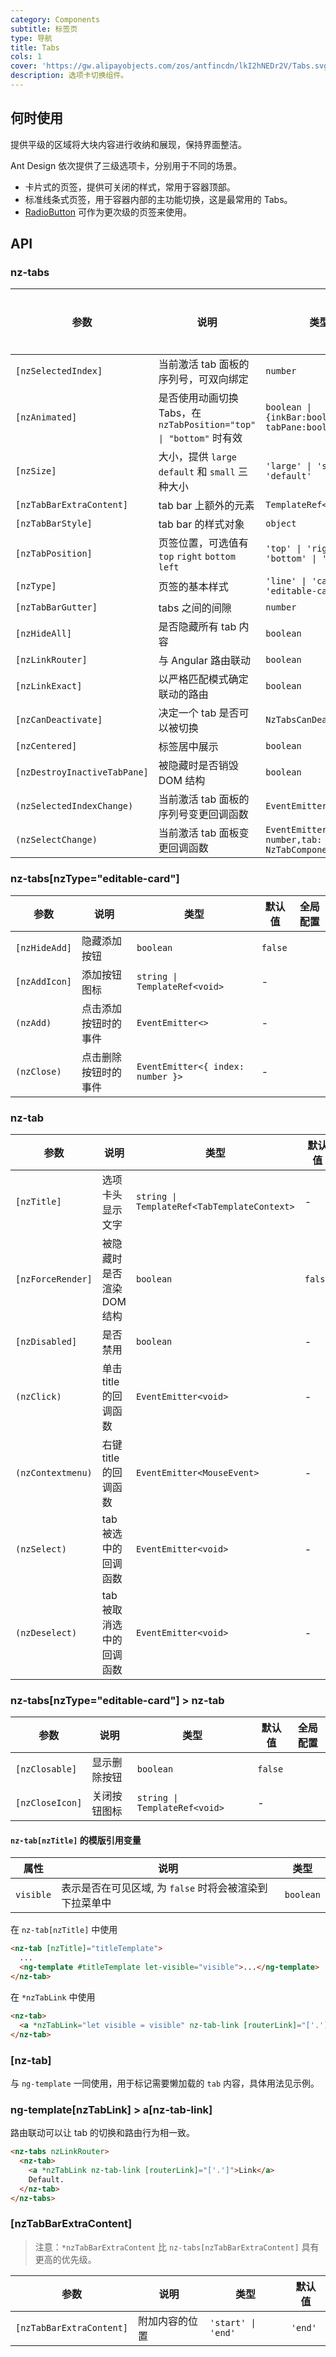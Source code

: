 ```yaml
---
category: Components
subtitle: 标签页
type: 导航
title: Tabs
cols: 1
cover: 'https://gw.alipayobjects.com/zos/antfincdn/lkI2hNEDr2V/Tabs.svg'
description: 选项卡切换组件。
---
```



## 何时使用

提供平级的区域将大块内容进行收纳和展现，保持界面整洁。

Ant Design 依次提供了三级选项卡，分别用于不同的场景。

- 卡片式的页签，提供可关闭的样式，常用于容器顶部。
- 标准线条式页签，用于容器内部的主功能切换，这是最常用的 Tabs。
- [RadioButton](/components/radio/zh/#components-radio-demo-radiobutton) 可作为更次级的页签来使用。


## API

### nz-tabs

| 参数                           | 说明                                                    | 类型                                                  | 默认值                                | 全局配置 |
|------------------------------|-------------------------------------------------------|-----------------------------------------------------|------------------------------------|------|
| `[nzSelectedIndex]`          | 当前激活 tab 面板的 序列号，可双向绑定                                | `number`                                            | -                                  |
| `[nzAnimated]`               | 是否使用动画切换 Tabs，在 `nzTabPosition="top" \| "bottom"` 时有效 | `boolean \| {inkBar:boolean, tabPane:boolean}`      | `true`, 当 `type="card"` 时为 `false` | ✅    |
| `[nzSize]`                   | 大小，提供 `large` `default` 和 `small` 三种大小                | `'large' \| 'small' \| 'default'`                   | `'default'`                        | ✅    |
| `[nzTabBarExtraContent]`     | tab bar 上额外的元素                                        | `TemplateRef<void>`                                 | -                                  |
| `[nzTabBarStyle]`            | tab bar 的样式对象                                         | `object`                                            | -                                  |
| `[nzTabPosition]`            | 页签位置，可选值有 `top` `right` `bottom` `left`               | `'top' \| 'right' \| 'bottom' \| 'left'`            | `'top'`                            |      |
| `[nzType]`                   | 页签的基本样式                                               | `'line' \| 'card' \| 'editable-card'`               | `'line'`                           | ✅    |
| `[nzTabBarGutter]`           | tabs 之间的间隙                                            | `number`                                            | -                                  | ✅    |
| `[nzHideAll]`                | 是否隐藏所有 tab 内容                                         | `boolean`                                           | `false`                            |
| `[nzLinkRouter]`             | 与 Angular 路由联动                                        | `boolean`                                           | `false`                            |      |
| `[nzLinkExact]`              | 以严格匹配模式确定联动的路由                                        | `boolean`                                           | `true`                             |
| `[nzCanDeactivate]`          | 决定一个 tab 是否可以被切换                                      | `NzTabsCanDeactivateFn`                             | -                                  |
| `[nzCentered]`               | 标签居中展示                                                | `boolean`                                           | `false`                            |
| `[nzDestroyInactiveTabPane]` | 被隐藏时是否销毁 DOM 结构                                       | `boolean`                                           | `false`                            |
| `(nzSelectedIndexChange)`    | 当前激活 tab 面板的 序列号变更回调函数                                | `EventEmitter<number>`                              | -                                  |
| `(nzSelectChange)`           | 当前激活 tab 面板变更回调函数                                     | `EventEmitter<{index: number,tab: NzTabComponent}>` | -                                  |

### nz-tabs[nzType="editable-card"]

| 参数            | 说明         | 类型                                | 默认值     | 全局配置 |
|---------------|------------|-----------------------------------|---------|------|
| `[nzHideAdd]` | 隐藏添加按钮     | `boolean`                         | `false` |
| `[nzAddIcon]` | 添加按钮图标     | `string \| TemplateRef<void>`     | -       |
| `(nzAdd)`     | 点击添加按钮时的事件 | `EventEmitter<>`                  | -       |
| `(nzClose)`   | 点击删除按钮时的事件 | `EventEmitter<{ index: number }>` | -       |

### nz-tab

| 参数                | 说明              | 类型                                          | 默认值     |
|-------------------|-----------------|---------------------------------------------|---------|
| `[nzTitle]`       | 选项卡头显示文字        | `string \| TemplateRef<TabTemplateContext>` | -       |
| `[nzForceRender]` | 被隐藏时是否渲染 DOM 结构 | `boolean`                                   | `false` |
| `[nzDisabled]`    | 是否禁用            | `boolean`                                   | -       |
| `(nzClick)`       | 单击 title 的回调函数  | `EventEmitter<void>`                        | -       |
| `(nzContextmenu)` | 右键 title 的回调函数  | `EventEmitter<MouseEvent>`                  | -       |
| `(nzSelect)`      | tab 被选中的回调函数    | `EventEmitter<void>`                        | -       |
| `(nzDeselect)`    | tab 被取消选中的回调函数  | `EventEmitter<void>`                        | -       |

### nz-tabs[nzType="editable-card"] > nz-tab

| 参数              | 说明     | 类型                            | 默认值     | 全局配置 |
|-----------------|--------|-------------------------------|---------|------|
| `[nzClosable]`  | 显示删除按钮 | `boolean`                     | `false` |
| `[nzCloseIcon]` | 关闭按钮图标 | `string \| TemplateRef<void>` | -       |

#### `nz-tab[nzTitle]` 的模版引用变量

| 属性        | 说明                                | 类型        |
|-----------|-----------------------------------|-----------|
| `visible` | 表示是否在可见区域, 为 `false` 时将会被渲染到下拉菜单中 | `boolean` |

在 `nz-tab[nzTitle]` 中使用

```html
<nz-tab [nzTitle]="titleTemplate">
  ...
  <ng-template #titleTemplate let-visible="visible">...</ng-template>
</nz-tab>
```

在 `*nzTabLink` 中使用

```html
<nz-tab>
  <a *nzTabLink="let visible = visible" nz-tab-link [routerLink]="['.']">...</a>
</nz-tab>
```

### [nz-tab]

与 `ng-template` 一同使用，用于标记需要懒加载的 `tab` 内容，具体用法见示例。

### ng-template[nzTabLink] > a[nz-tab-link]

路由联动可以让 tab 的切换和路由行为相一致。

```html
<nz-tabs nzLinkRouter>
  <nz-tab>
    <a *nzTabLink nz-tab-link [routerLink]="['.']">Link</a>
    Default.
  </nz-tab>
</nz-tabs>
```

### [nzTabBarExtraContent]

> 注意：`*nzTabBarExtraContent` 比 `nz-tabs[nzTabBarExtraContent]` 具有更高的优先级。

| 参数                       | 说明      | 类型                 | 默认值     |
|--------------------------|---------|--------------------|---------|
| `[nzTabBarExtraContent]` | 附加内容的位置 | `'start' \| 'end'` | `'end'` |
